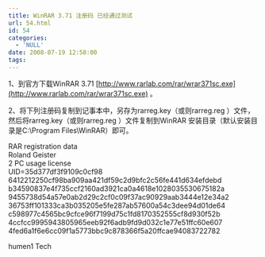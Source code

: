 ```yaml
---
title: WinRAR 3.71 注册码 已经通过测试
url: 54.html
id: 54
categories:
  - 'NULL'
date: 2008-07-19 12:58:00
tags:
---
```


1、到官方下载WinRAR 3.71 [http://www.rarlab.com/rar/wrar371sc.exe](http://www.rarlab.com/rar/wrar371sc.exe) 。

2、将下列注册码复制到记事本中，另存为rarreg.key（或则rarreg.reg ）文件，然后将rarreg.key（或则rarreg.reg ）文件复制到WinRAR 安装目录（默认安装目录是C:\\Program Files\\WinRAR）即可。

RAR registration data  
Roland Geister  
2 PC usage license  
UID=35d377df3f9109c0cf98  
6412212250cf98ba909aa421df59c2d9bfc2c56fe441d634efdebd  
b34590837e4f735ccf2160ad3921ca0a4618e1028035530675182a  
9455738d54a57e0ab2d29c2cf0c09f37ac90929aab3444e12e34a2  
36753ff101333ca3b035205e5fe287ab57600a54c3dee94d01de64  
c598977c4565bc9cfce96f7199d75c1fd8170352555cf8d930f52b  
4ccfcc9995943805965eeb92f6adb9fd9d032c1e77e51ffc60e607  
4fed6a1f6e6cc09f1a5773bbc9c878366f5a20ffcae94083722782

  

humen1 Tech